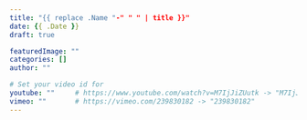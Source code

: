 ```yaml
---
title: "{{ replace .Name "-" " " | title }}"
date: {{ .Date }}
draft: true

featuredImage: ""
categories: []
author: ""

# Set your video id for
youtube: ""     # https://www.youtube.com/watch?v=M7IjJiZUutk -> "M7IjJiZUutk"
vimeo: ""       # https://vimeo.com/239830182 -> "239830182"
---
```

